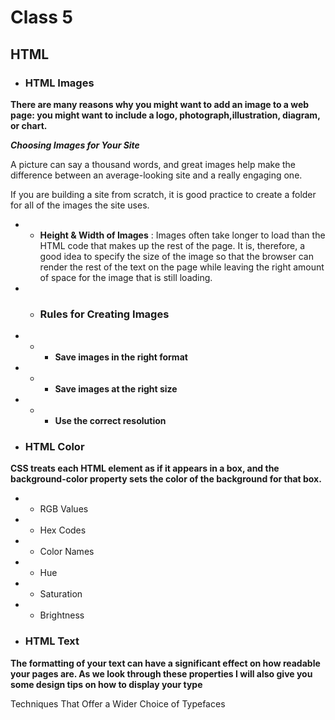 # Class 5

## HTML
* ### HTML Images
**There are many reasons why you might want to add an image to a web page: you might want to include a logo, photograph,illustration, diagram, or chart.**

**_Choosing Images for Your Site_**

A picture can say a thousand words, and great images help make the difference between an average-looking site and a really engaging one.

If you are building a site from scratch, it is good practice to create a folder for all of the images the site uses.

* * **Height & Width of Images** : Images often take longer to load than the HTML code that makes up the rest of the page. It is, therefore, a good idea to specify the size of the image so that the browser can render the rest of the text on the page while leaving the right amount of space for the image that is still loading.

* * ### Rules for Creating Images
* * * **Save images in the right format**
* * * **Save images at the right size**
* * * **Use the correct resolution**

* ### HTML Color
**CSS treats each HTML element as if it appears in a box, and the background-color property sets the color of the background for that box.**
* * RGB Values
* * Hex Codes
* * Color Names
* * Hue
* * Saturation
* * Brightness


* ### HTML Text
**The formatting of your text can have a significant effect on how readable your pages are. As we look through these properties I will also give you some design tips on how to display your type**

Techniques That Offer a Wider Choice of Typefaces